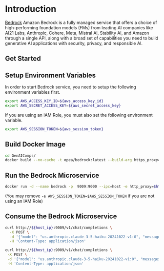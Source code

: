 # Introduction

[Bedrock](https://aws.amazon.com/bedrock) Amazon Bedrock is a fully managed service that offers a choice of high-performing foundation models (FMs) from leading AI companies like AI21 Labs, Anthropic, Cohere, Meta, Mistral AI, Stability AI, and Amazon through a single API, along with a broad set of capabilities you need to build generative AI applications with security, privacy, and responsible AI.

## Get Started

## Setup Environment Variables

In order to start Bedrock service, you need to setup the following environment variables first.

```bash
export AWS_ACCESS_KEY_ID=${aws_access_key_id}
export AWS_SECRET_ACCESS_KEY=${aws_secret_access_key}
```

If you are using an IAM Role, you must also set the following environment variable.
```bash
export AWS_SESSION_TOKEN=${aws_session_token}
```

## Build Docker Image

```bash
cd GenAIComps/
docker build --no-cache -t opea/bedrock:latest --build-arg https_proxy=$https_proxy --build-arg http_proxy=$http_proxy -f comps/llms/src/text-generation/Dockerfile .
```

## Run the Bedrock Microservice

```bash
docker run -d --name bedrock -p  9009:9000 --ipc=host -e http_proxy=$http_proxy -e https_proxy=$https_proxy -e LLM_COMPONENT_NAME="OpeaTextGenBedrock" -e AWS_ACCESS_KEY_ID=$AWS_ACCESS_KEY_ID -e AWS_SECRET_ACCESS_KEY=$AWS_SECRET_ACCESS_KEY -e AWS_SESSION_TOKEN=$AWS_SESSION_TOKEN opea/bedrock:latest
```
(You may remove `-e AWS_SESSION_TOKEN=$AWS_SESSION_TOKEN` if you are not using an IAM Role)

## Consume the Bedrock Microservice

```bash
curl http://${host_ip}:9009/v1/chat/completions \
  -X POST \
  -d '{"model": "us.anthropic.claude-3-5-haiku-20241022-v1:0", "messages": [{"role": "user", "content": "What is Deep Learning?"}], "max_tokens":17}' \
  -H 'Content-Type: application/json'

curl http://${host_ip}:9009/v1/chat/completions \
 -X POST \
 -d '{"model": "us.anthropic.claude-3-5-haiku-20241022-v1:0", "messages": [{"role": "user", "content": "What is Deep Learning?"}], "max_tokens":17, "stream": "true"}' \
 -H 'Content-Type: application/json'
```
